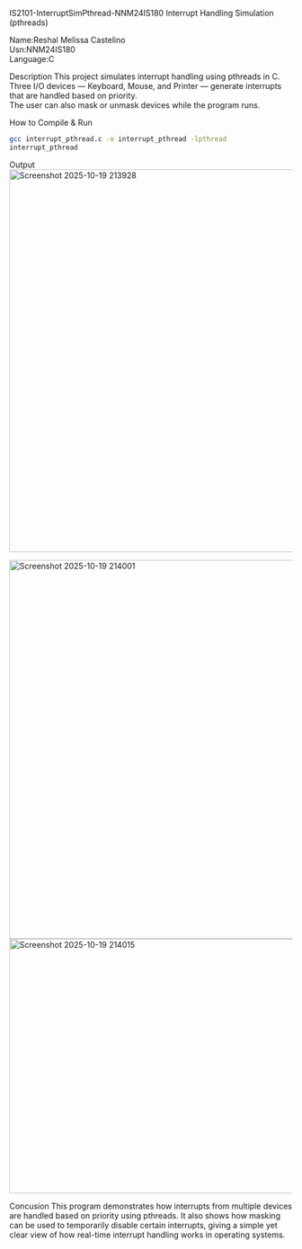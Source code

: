  IS2101-InterruptSimPthread-NNM24IS180
 Interrupt Handling Simulation (pthreads)

Name:Reshal Melissa Castelino  
Usn:NNM24IS180  
Language:C 

Description
This project simulates interrupt handling using pthreads in C.  
Three I/O devices — Keyboard, Mouse, and Printer — generate interrupts that are handled based on priority.  
The user can also mask or unmask devices while the program runs.

How to Compile & Run
```bash
gcc interrupt_pthread.c -o interrupt_pthread -lpthread
interrupt_pthread
```
Output
<img width="849" height="681" alt="Screenshot 2025-10-19 213928" src="https://github.com/user-attachments/assets/def52d18-974d-4613-8ec9-89b5b8bc7ac9" />

<img width="932" height="674" alt="Screenshot 2025-10-19 214001" src="https://github.com/user-attachments/assets/c0555a5a-0556-482f-a6a8-5d5531742230" />

<img width="836" height="453" alt="Screenshot 2025-10-19 214015" src="https://github.com/user-attachments/assets/576e6785-d39d-4526-ad51-c272aee51ed0" />

Concusion
This program demonstrates how interrupts from multiple devices are handled based on priority using pthreads.
It also shows how masking can be used to temporarily disable certain interrupts, giving a simple yet clear view
of how real-time interrupt handling works in operating systems.
